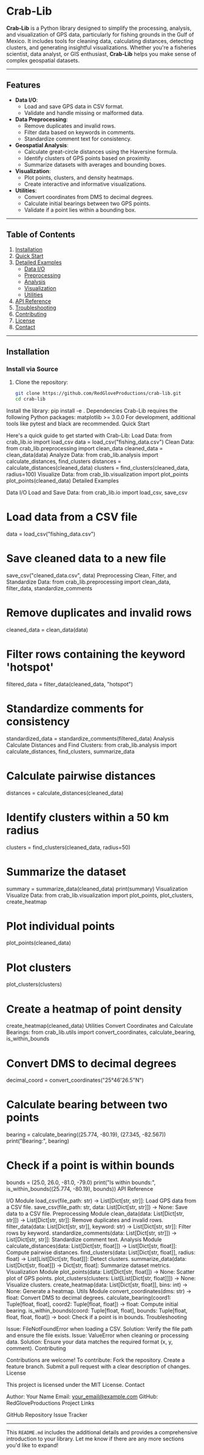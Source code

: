 # Crab-Lib

**Crab-Lib** is a Python library designed to simplify the processing, analysis, and visualization of GPS data, particularly for fishing grounds in the Gulf of Mexico. It includes tools for cleaning data, calculating distances, detecting clusters, and generating insightful visualizations. Whether you're a fisheries scientist, data analyst, or GIS enthusiast, **Crab-Lib** helps you make sense of complex geospatial datasets.

---

## Features

- **Data I/O**:
  - Load and save GPS data in CSV format.
  - Validate and handle missing or malformed data.
- **Data Preprocessing**:
  - Remove duplicates and invalid rows.
  - Filter data based on keywords in comments.
  - Standardize comment text for consistency.
- **Geospatial Analysis**:
  - Calculate great-circle distances using the Haversine formula.
  - Identify clusters of GPS points based on proximity.
  - Summarize datasets with averages and bounding boxes.
- **Visualization**:
  - Plot points, clusters, and density heatmaps.
  - Create interactive and informative visualizations.
- **Utilities**:
  - Convert coordinates from DMS to decimal degrees.
  - Calculate initial bearings between two GPS points.
  - Validate if a point lies within a bounding box.

---

## Table of Contents

1. [Installation](#installation)
2. [Quick Start](#quick-start)
3. [Detailed Examples](#detailed-examples)
   - [Data I/O](#data-io)
   - [Preprocessing](#preprocessing)
   - [Analysis](#analysis)
   - [Visualization](#visualization)
   - [Utilities](#utilities)
4. [API Reference](#api-reference)
5. [Troubleshooting](#troubleshooting)
6. [Contributing](#contributing)
7. [License](#license)
8. [Contact](#contact)

---

## Installation

### Install via Source
1. Clone the repository:
   ```bash
   git clone https://github.com/RedGloveProductions/crab-lib.git
   cd crab-lib
Install the library:
pip install -e .
Dependencies
Crab-Lib requires the following Python packages:
matplotlib >= 3.0.0
For development, additional tools like pytest and black are recommended.
Quick Start

Here's a quick guide to get started with Crab-Lib:
Load Data:
from crab_lib.io import load_csv
data = load_csv("fishing_data.csv")
Clean Data:
from crab_lib.preprocessing import clean_data
cleaned_data = clean_data(data)
Analyze Data:
from crab_lib.analysis import calculate_distances, find_clusters
distances = calculate_distances(cleaned_data)
clusters = find_clusters(cleaned_data, radius=100)
Visualize Data:
from crab_lib.visualization import plot_points
plot_points(cleaned_data)
Detailed Examples

Data I/O
Load and Save Data:
from crab_lib.io import load_csv, save_csv

# Load data from a CSV file
data = load_csv("fishing_data.csv")

# Save cleaned data to a new file
save_csv("cleaned_data.csv", data)
Preprocessing
Clean, Filter, and Standardize Data:
from crab_lib.preprocessing import clean_data, filter_data, standardize_comments

# Remove duplicates and invalid rows
cleaned_data = clean_data(data)

# Filter rows containing the keyword 'hotspot'
filtered_data = filter_data(cleaned_data, "hotspot")

# Standardize comments for consistency
standardized_data = standardize_comments(filtered_data)
Analysis
Calculate Distances and Find Clusters:
from crab_lib.analysis import calculate_distances, find_clusters, summarize_data

# Calculate pairwise distances
distances = calculate_distances(cleaned_data)

# Identify clusters within a 50 km radius
clusters = find_clusters(cleaned_data, radius=50)

# Summarize the dataset
summary = summarize_data(cleaned_data)
print(summary)
Visualization
Visualize Data:
from crab_lib.visualization import plot_points, plot_clusters, create_heatmap

# Plot individual points
plot_points(cleaned_data)

# Plot clusters
plot_clusters(clusters)

# Create a heatmap of point density
create_heatmap(cleaned_data)
Utilities
Convert Coordinates and Calculate Bearings:
from crab_lib.utils import convert_coordinates, calculate_bearing, is_within_bounds

# Convert DMS to decimal degrees
decimal_coord = convert_coordinates("25°46'26.5\"N")

# Calculate bearing between two points
bearing = calculate_bearing((25.774, -80.19), (27.345, -82.567))
print("Bearing:", bearing)

# Check if a point is within bounds
bounds = (25.0, 26.0, -81.0, -79.0)
print("Is within bounds:", is_within_bounds((25.774, -80.19), bounds))
API Reference

I/O Module
load_csv(file_path: str) -> List[Dict[str, str]]: Load GPS data from a CSV file.
save_csv(file_path: str, data: List[Dict[str, str]]) -> None: Save data to a CSV file.
Preprocessing Module
clean_data(data: List[Dict[str, str]]) -> List[Dict[str, str]]: Remove duplicates and invalid rows.
filter_data(data: List[Dict[str, str]], keyword: str) -> List[Dict[str, str]]: Filter rows by keyword.
standardize_comments(data: List[Dict[str, str]]) -> List[Dict[str, str]]: Standardize comment text.
Analysis Module
calculate_distances(data: List[Dict[str, float]]) -> List[Dict[str, float]]: Compute pairwise distances.
find_clusters(data: List[Dict[str, float]], radius: float) -> List[List[Dict[str, float]]]: Detect clusters.
summarize_data(data: List[Dict[str, float]]) -> Dict[str, float]: Summarize dataset metrics.
Visualization Module
plot_points(data: List[Dict[str, float]]) -> None: Scatter plot of GPS points.
plot_clusters(clusters: List[List[Dict[str, float]]]) -> None: Visualize clusters.
create_heatmap(data: List[Dict[str, float]], bins: int) -> None: Generate a heatmap.
Utils Module
convert_coordinates(dms: str) -> float: Convert DMS to decimal degrees.
calculate_bearing(coord1: Tuple[float, float], coord2: Tuple[float, float]) -> float: Compute initial bearing.
is_within_bounds(coord: Tuple[float, float], bounds: Tuple[float, float, float, float]) -> bool: Check if a point is in bounds.
Troubleshooting

Issue: FileNotFoundError when loading a CSV.
Solution: Verify the file path and ensure the file exists.
Issue: ValueError when cleaning or processing data.
Solution: Ensure your data matches the required format (x, y, comment).
Contributing

Contributions are welcome! To contribute:
Fork the repository.
Create a feature branch.
Submit a pull request with a clear description of changes.
License

This project is licensed under the MIT License.
Contact

Author: Your Name
Email: your_email@example.com
GitHub: RedGloveProductions
Project Links

GitHub Repository
Issue Tracker

---

This `README.md` includes the additional details and provides a comprehensive introduction to your library. Let me know if there are any more sections you'd like to expand!